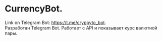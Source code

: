 # CurrencyBot. 
Link on Telegram Bot: https://t.me/cryppyto_bot.  
Разработан Telegram Bot. 
Работает с API и показывает курс валютной пары. 
